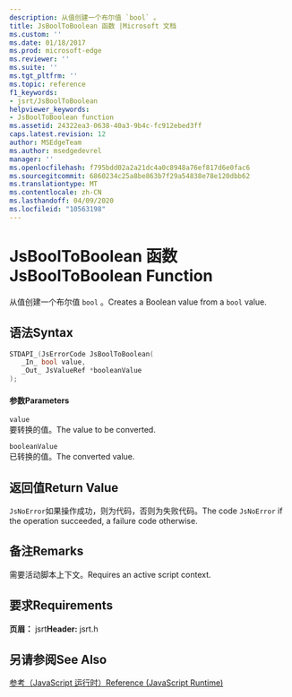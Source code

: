 ```yaml
---
description: 从值创建一个布尔值 `bool` 。
title: JsBoolToBoolean 函数 |Microsoft 文档
ms.custom: ''
ms.date: 01/18/2017
ms.prod: microsoft-edge
ms.reviewer: ''
ms.suite: ''
ms.tgt_pltfrm: ''
ms.topic: reference
f1_keywords:
- jsrt/JsBoolToBoolean
helpviewer_keywords:
- JsBoolToBoolean function
ms.assetid: 24322ea3-0638-40a3-9b4c-fc912ebed3ff
caps.latest.revision: 12
author: MSEdgeTeam
ms.author: msedgedevrel
manager: ''
ms.openlocfilehash: f795bdd02a2a21dc4a0c8948a76ef817d6e0fac6
ms.sourcegitcommit: 6860234c25a8be863b7f29a54838e78e120dbb62
ms.translationtype: MT
ms.contentlocale: zh-CN
ms.lasthandoff: 04/09/2020
ms.locfileid: "10563198"
---
```

# <span data-ttu-id="9bf50-103">JsBoolToBoolean 函数</span><span class="sxs-lookup"><span data-stu-id="9bf50-103">JsBoolToBoolean Function</span></span>
<span data-ttu-id="9bf50-104">从值创建一个布尔值 `bool` 。</span><span class="sxs-lookup"><span data-stu-id="9bf50-104">Creates a Boolean value from a `bool` value.</span></span>  
  
## <span data-ttu-id="9bf50-105">语法</span><span class="sxs-lookup"><span data-stu-id="9bf50-105">Syntax</span></span>  
  
```cpp  
STDAPI_(JsErrorCode JsBoolToBoolean(  
   _In_ bool value,  
   _Out_ JsValueRef *booleanValue  
);  
```  
  
#### <span data-ttu-id="9bf50-106">参数</span><span class="sxs-lookup"><span data-stu-id="9bf50-106">Parameters</span></span>  
 `value`  
 <span data-ttu-id="9bf50-107">要转换的值。</span><span class="sxs-lookup"><span data-stu-id="9bf50-107">The value to be converted.</span></span>  
  
 `booleanValue`  
 <span data-ttu-id="9bf50-108">已转换的值。</span><span class="sxs-lookup"><span data-stu-id="9bf50-108">The converted value.</span></span>  
  
## <span data-ttu-id="9bf50-109">返回值</span><span class="sxs-lookup"><span data-stu-id="9bf50-109">Return Value</span></span>  
 <span data-ttu-id="9bf50-110">`JsNoError`如果操作成功，则为代码，否则为失败代码。</span><span class="sxs-lookup"><span data-stu-id="9bf50-110">The code `JsNoError` if the operation succeeded, a failure code otherwise.</span></span>  
  
## <span data-ttu-id="9bf50-111">备注</span><span class="sxs-lookup"><span data-stu-id="9bf50-111">Remarks</span></span>  
 <span data-ttu-id="9bf50-112">需要活动脚本上下文。</span><span class="sxs-lookup"><span data-stu-id="9bf50-112">Requires an active script context.</span></span>  
  
## <span data-ttu-id="9bf50-113">要求</span><span class="sxs-lookup"><span data-stu-id="9bf50-113">Requirements</span></span>  
 <span data-ttu-id="9bf50-114">**页眉：** jsrt</span><span class="sxs-lookup"><span data-stu-id="9bf50-114">**Header:** jsrt.h</span></span>  
  
## <span data-ttu-id="9bf50-115">另请参阅</span><span class="sxs-lookup"><span data-stu-id="9bf50-115">See Also</span></span>  
 [<span data-ttu-id="9bf50-116">参考（JavaScript 运行时）</span><span class="sxs-lookup"><span data-stu-id="9bf50-116">Reference (JavaScript Runtime)</span></span>](../chakra-hosting/reference-javascript-runtime.md)